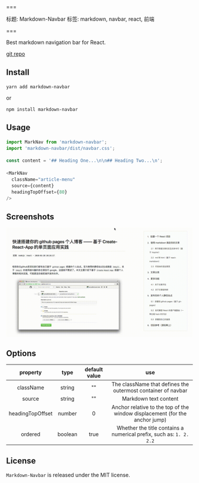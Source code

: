 ===

标题: Markdown-Navbar
标签: markdown, navbar, react, 前端

===

Best markdown navigation bar for React.

[git repo](https://github.com/parksben/markdown-navbar)

## Install

```
yarn add markdown-navbar
```
or

```
npm install markdown-navbar
```

## Usage

```js
import MarkNav from 'markdown-navbar';
import 'markdown-navbar/dist/navbar.css';

const content = '## Heading One...\n\n## Heading Two...\n';

<MarkNav
  className="article-menu"
  source={content}
  headingTopOffset={80}
/>
```

## Screenshots

![Screenshots](./markdown-navbar.gif)

## Options

|property|type|default value|use|
|:-:|:-:|:-:|:-:|
|className|string|""|The className that defines the outermost container of navbar|
|source|string|""|Markdown text content|
|headingTopOffset|number|0|Anchor relative to the top of the window displacement (for the anchor jump)|
|ordered|boolean|true|Whether the title contains a numerical prefix, such as: `1. 2. 2.2`|

## License

`Markdown-Navbar` is released under the MIT license.
